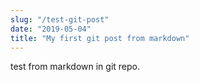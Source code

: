 ```yaml
---
slug: "/test-git-post"
date: "2019-05-04"
title: "My first git post from markdown"
---
```


test from markdown in git repo.